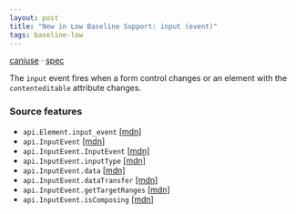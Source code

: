 ```yaml
---
layout: post
title: "New in Low Baseline Support: input (event)"
tags: baseline-low
---
```


[caniuse](https://caniuse.com/?search=input-event) · [spec](https://w3c.github.io/uievents/#event-type-input)

The `input` event fires when a form control changes or an element with the `contenteditable` attribute changes.

### Source features

- ``api.Element.input_event`` [[mdn]](https://https://developer.mozilla.org/en-US/search?q=api.Element.input_event)
- ``api.InputEvent`` [[mdn]](https://https://developer.mozilla.org/en-US/search?q=api.InputEvent)
- ``api.InputEvent.InputEvent`` [[mdn]](https://https://developer.mozilla.org/en-US/search?q=api.InputEvent.InputEvent)
- ``api.InputEvent.inputType`` [[mdn]](https://https://developer.mozilla.org/en-US/search?q=api.InputEvent.inputType)
- ``api.InputEvent.data`` [[mdn]](https://https://developer.mozilla.org/en-US/search?q=api.InputEvent.data)
- ``api.InputEvent.dataTransfer`` [[mdn]](https://https://developer.mozilla.org/en-US/search?q=api.InputEvent.dataTransfer)
- ``api.InputEvent.getTargetRanges`` [[mdn]](https://https://developer.mozilla.org/en-US/search?q=api.InputEvent.getTargetRanges)
- ``api.InputEvent.isComposing`` [[mdn]](https://https://developer.mozilla.org/en-US/search?q=api.InputEvent.isComposing)
